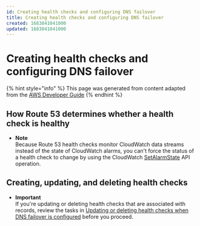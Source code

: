 ```yaml
---
id: Creating health checks and configuring DNS failover
title: Creating health checks and configuring DNS failover
created: 1683841041000
updated: 1683841041000
---
```

# Creating health checks and configuring DNS failover

{% hint style="info" %}
This page was generated from content adapted from the [AWS Developer Guide](https://github.com/awsdocs/amazon-route53-docs.git)
{% endhint %}

## How Route 53 determines whether a health check is healthy

- **Note**  
Because Route 53 health checks monitor CloudWatch data streams instead of the state of CloudWatch alarms, you can't force the status of a health check to change by using the CloudWatch [SetAlarmState](https://docs.aws.amazon.com/AmazonCloudWatch/latest/APIReference/API_SetAlarmState.html) API operation\.


## Creating, updating, and deleting health checks

- **Important**  
If you're updating or deleting health checks that are associated with records, review the tasks in [Updating or deleting health checks when DNS failover is configured](health-checks-updating-deleting-tasks.md) before you proceed\.

